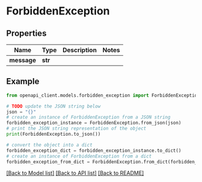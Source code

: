 # ForbiddenException


## Properties

Name | Type | Description | Notes
------------ | ------------- | ------------- | -------------
**message** | **str** |  | 

## Example

```python
from openapi_client.models.forbidden_exception import ForbiddenException

# TODO update the JSON string below
json = "{}"
# create an instance of ForbiddenException from a JSON string
forbidden_exception_instance = ForbiddenException.from_json(json)
# print the JSON string representation of the object
print(ForbiddenException.to_json())

# convert the object into a dict
forbidden_exception_dict = forbidden_exception_instance.to_dict()
# create an instance of ForbiddenException from a dict
forbidden_exception_from_dict = ForbiddenException.from_dict(forbidden_exception_dict)
```
[[Back to Model list]](../README.md#documentation-for-models) [[Back to API list]](../README.md#documentation-for-api-endpoints) [[Back to README]](../README.md)


